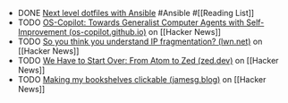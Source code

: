 - DONE [Next level dotfiles with Ansible](https://snow-dev.com/posts/next-level-dotfiles-with-ansible.html) #Ansible #[[Reading List]]
- TODO [OS-Copilot: Towards Generalist Computer Agents with Self-Improvement (os-copilot.github.io)](https://news.ycombinator.com/item?id=39413215) on [[Hacker News]]
- TODO [So you think you understand IP fragmentation? (lwn.net)](https://news.ycombinator.com/item?id=39381508) on [[Hacker News]]
- TODO [We Have to Start Over: From Atom to Zed (zed.dev)](https://news.ycombinator.com/item?id=39408288) on [[Hacker News]]
- TODO [Making my bookshelves clickable (jamesg.blog)](https://news.ycombinator.com/item?id=39380520) on [[Hacker News]]